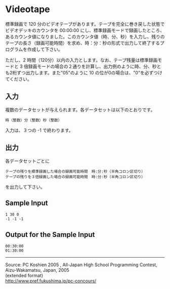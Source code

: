 # Videotape

標準録画で 120 分のビデオテープがあります。テープを完全に巻き戻した状態でビデオデッキのカウンタを 00:00:00 にし、標準録画モードで録画したところ、あるカウンタ値になりました。このカウンタ値（時、分、秒）を入力し、残りのテープの長さ（録画可能時間）を求め、時：分：秒の形式で出力して終了するプログラムを作成して下さい。

ただし、2 時間（120分）以内の入力とします。なお、テープ残量は標準録画モードと 3 倍録画モードの場合の２通りを計算し、出力例のように時、分、秒とも2桁ずつ出力します。また"05"のように 10 の位が0の場合は、"0"を必ずつけてください。

## 入力

複数のデータセットが与えられます。各データセットは以下のとおりです。

    時（整数）分（整数）秒（整数）

入力は、３つの -1 で終わります。

## 出力

各データセットごとに

    テープの残りを標準録画した場合の録画可能時間　時:分:秒（半角コロン区切り）
    テープの残りを３倍録画した場合の録画可能時間　時:分:秒（半角コロン区切り）

を出力して下さい。

## Sample Input

    1 30 0
    -1 -1 -1

## Output for the Sample Input

    00:30:00
    01:30:00

* * *

Source: PC Koshien 2005 , All-Japan High School Programming Contest, Aizu-Wakamatsu, Japan, 2005   
(extended format)   
<http://www.pref.fukushima.jp/pc-concours/>